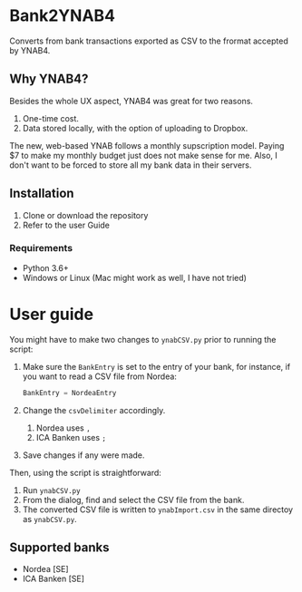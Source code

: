 # Bank2YNAB4
Converts from bank transactions exported as CSV to the frormat accepted by YNAB4.

## Why YNAB4?

Besides the whole UX aspect, YNAB4 was great for two reasons.
1. One-time cost. 
2. Data stored locally, with the option of uploading to Dropbox.

The new, web-based YNAB follows a monthly supscription model.
Paying $7 to make my monthly budget just does not make sense for me. 
Also, I don't want to be forced to store all my bank data in their servers.

## Installation

1. Clone or download the repository
2. Refer to the user Guide

### Requirements

* Python 3.6+
* Windows or Linux (Mac might work as well, I have not tried)

# User guide

You might have to make two changes to `ynabCSV.py` prior to running the script:
1. Make sure the `BankEntry` is set to the entry of your bank, for instance, if you want to read a CSV file from Nordea:
    
    ```python
    BankEntry = NordeaEntry
    ``` 

2. Change the `csvDelimiter` accordingly.
    1. Nordea uses `,`
    2. ICA Banken uses `;`
3. Save changes if any were made.

Then, using the script is straightforward:
1. Run `ynabCSV.py`
2. From the dialog, find and select the CSV file from the bank.
3. The converted CSV file is written to `ynabImport.csv` in the same directoy as `ynabCSV.py`.

## Supported banks

* Nordea [SE]
* ICA Banken [SE]
